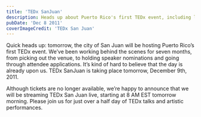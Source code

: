 ```yaml
---
title: 'TEDx SanJuan'
description: Heads up about Puerto Rico's first TEDx event, including live streaming details.
pubDate: 'Dec 8 2011'
coverImageCredit: 'TEDx San Juan'
---
```


Quick heads up: tomorrow, the city of San Juan will be hosting Puerto Rico’s first TEDx event. We’ve been working behind the scenes for seven months, from picking out the venue, to holding speaker nominations and going through attendee applications. It’s kind of hard to believe that the day is already upon us. TEDx SanJuan is taking place tomorrow, December 9th, 2011.

Although tickets are no longer available, we’re happy to announce that we will be streaming TEDx San Juan live, starting at 8 AM EST tomorrow morning. Please join us for just over a half day of TEDx talks and artistic performances.
